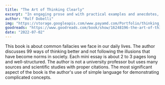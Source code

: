 ```yaml
---
title: "The Art of Thinking Clearly"
excerpt: "In engaging prose and with practical examples and anecdotes, an eye-opening look at human reasoning and essential reading for anyone with important decisions to make."
author: "Rolf Dobelli"
img: "https://storage.googleapis.com/www.payamd.com/Portfolio/thinking_clearly.jpeg"
goodreads: "https://www.goodreads.com/book/show/16248196-the-art-of-thinking-clearly"
date: "2022-07-02"
---
```


This book is about common fallacies we face in our daily lives. The author discusses 99 ways of thinking better and not following the illusions that have become norms in society. Each mini essay is about 2 to 3 pages long and well-structured. The author is not a university professor but uses many sources and scientific studies with proper citations. The most significant aspect of the book is the author's use of simple language for demonstrating complicated concepts.

